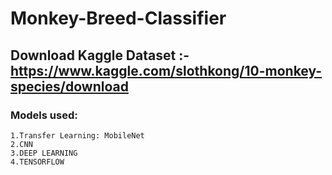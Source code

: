 # Monkey-Breed-Classifier
## Download Kaggle Dataset :- https://www.kaggle.com/slothkong/10-monkey-species/download
### Models used:
```
1.Transfer Learning: MobileNet
2.CNN
3.DEEP LEARNING
4.TENSORFLOW

```
